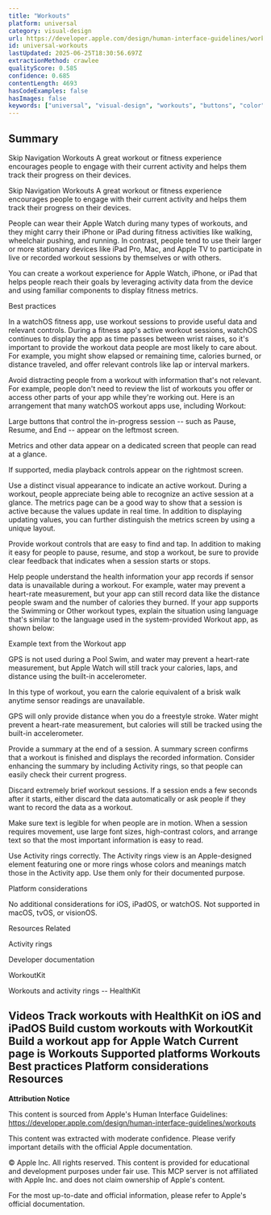 ```yaml
---
title: "Workouts"
platform: universal
category: visual-design
url: https://developer.apple.com/design/human-interface-guidelines/workouts
id: universal-workouts
lastUpdated: 2025-06-25T18:30:56.697Z
extractionMethod: crawlee
qualityScore: 0.585
confidence: 0.685
contentLength: 4693
hasCodeExamples: false
hasImages: false
keywords: ["universal", "visual-design", "workouts", "buttons", "color", "controls", "design", "feedback", "layout", "motion"]
---
```

## Summary

Skip Navigation
Workouts
A great workout or fitness experience encourages people to engage with their current activity and helps them track their progress on their devices.

Skip Navigation
Workouts
A great workout or fitness experience encourages people to engage with their current activity and helps them track their progress on their devices.

People can wear their Apple Watch during many types of workouts, and they might carry their iPhone or iPad during fitness activities like walking, wheelchair pushing, and running. In contrast, people tend to use their larger or more stationary devices like iPad Pro, Mac, and Apple TV to participate in live or recorded workout sessions by themselves or with others.

You can create a workout experience for Apple Watch, iPhone, or iPad that helps people reach their goals by leveraging activity data from the device and using familiar components to display fitness metrics.

Best practices

In a watchOS fitness app, use workout sessions to provide useful data and relevant controls. During a fitness app's active workout sessions, watchOS continues to display the app as time passes between wrist raises, so it's important to provide the workout data people are most likely to care about. For example, you might show elapsed or remaining time, calories burned, or distance traveled, and offer relevant controls like lap or interval markers.

Avoid distracting people from a workout with information that's not relevant. For example, people don't need to review the list of workouts you offer or access other parts of your app while they're working out. Here is an arrangement that many watchOS workout apps use, including Workout:

Large buttons that control the in-progress session -- such as Pause, Resume, and End -- appear on the leftmost screen.

Metrics and other data appear on a dedicated screen that people can read at a glance.

If supported, media playback controls appear on the rightmost screen.

Use a distinct visual appearance to indicate an active workout. During a workout, people appreciate being able to recognize an active session at a glance. The metrics page can be a good way to show that a session is active because the values update in real time. In addition to displaying updating values, you can further distinguish the metrics screen by using a unique layout.

Provide workout controls that are easy to find and tap. In addition to making it easy for people to pause, resume, and stop a workout, be sure to provide clear feedback that indicates when a session starts or stops.

Help people understand the health information your app records if sensor data is unavailable during a workout. For example, water may prevent a heart-rate measurement, but your app can still record data like the distance people swam and the number of calories they burned. If your app supports the Swimming or Other workout types, explain the situation using language that's similar to the language used in the system-provided Workout app, as shown below:

Example text from the Workout app

GPS is not used during a Pool Swim, and water may prevent a heart-rate measurement, but Apple Watch will still track your calories, laps, and distance using the built-in accelerometer.

In this type of workout, you earn the calorie equivalent of a brisk walk anytime sensor readings are unavailable.

GPS will only provide distance when you do a freestyle stroke. Water might prevent a heart-rate measurement, but calories will still be tracked using the built-in accelerometer.

Provide a summary at the end of a session. A summary screen confirms that a workout is finished and displays the recorded information. Consider enhancing the summary by including Activity rings, so that people can easily check their current progress.

Discard extremely brief workout sessions. If a session ends a few seconds after it starts, either discard the data automatically or ask people if they want to record the data as a workout.

Make sure text is legible for when people are in motion. When a session requires movement, use large font sizes, high-contrast colors, and arrange text so that the most important information is easy to read.

Use Activity rings correctly. The Activity rings view is an Apple-designed element featuring one or more rings whose colors and meanings match those in the Activity app. Use them only for their documented purpose.

Platform considerations

No additional considerations for iOS, iPadOS, or watchOS. Not supported in macOS, tvOS, or visionOS.

Resources
Related

Activity rings

Developer documentation

WorkoutKit

Workouts and activity rings -- HealthKit

Videos
Track workouts with HealthKit on iOS and iPadOS
Build custom workouts with WorkoutKit
Build a workout app for Apple Watch
Current page is Workouts
Supported platforms
Workouts
Best practices
Platform considerations
Resources
---

**Attribution Notice**

This content is sourced from Apple's Human Interface Guidelines: https://developer.apple.com/design/human-interface-guidelines/workouts

This content was extracted with moderate confidence. Please verify important details with the official Apple documentation.

© Apple Inc. All rights reserved. This content is provided for educational and development purposes under fair use. This MCP server is not affiliated with Apple Inc. and does not claim ownership of Apple's content.

For the most up-to-date and official information, please refer to Apple's official documentation.
